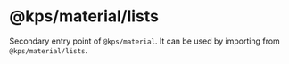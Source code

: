 # @kps/material/lists

Secondary entry point of `@kps/material`. It can be used by importing from `@kps/material/lists`.
